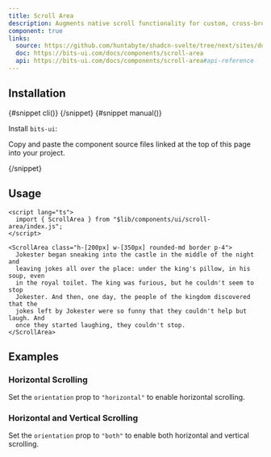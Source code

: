 ```yaml
---
title: Scroll Area
description: Augments native scroll functionality for custom, cross-browser styling.
component: true
links:
  source: https://github.com/huntabyte/shadcn-svelte/tree/next/sites/docs/src/lib/registry/ui/scroll-area
  doc: https://bits-ui.com/docs/components/scroll-area
  api: https://bits-ui.com/docs/components/scroll-area#api-reference
---
```


<script>
	import ComponentPreview from "$lib/components/component-preview.svelte";
	import PMAddComp from "$lib/components/pm-add-comp.svelte";
	import PMInstall from "$lib/components/pm-install.svelte";
	import Steps from "$lib/components/steps.svelte";
	import InstallTabs from "$lib/components/install-tabs.svelte";
	import Step from "$lib/components/step.svelte";
</script>

<ComponentPreview name="scroll-area-demo">

<div></div>

</ComponentPreview>

## Installation

<InstallTabs>
{#snippet cli()}
<PMAddComp name="scroll-area" />
{/snippet}
{#snippet manual()}
<Steps>

<Step>

Install `bits-ui`:

</Step>

<PMInstall command="bits-ui -D" />

<Step>

Copy and paste the component source files linked at the top of this page into your project.

</Step>

</Steps>
{/snippet}
</InstallTabs>

## Usage

```svelte
<script lang="ts">
  import { ScrollArea } from "$lib/components/ui/scroll-area/index.js";
</script>

<ScrollArea class="h-[200px] w-[350px] rounded-md border p-4">
  Jokester began sneaking into the castle in the middle of the night and
  leaving jokes all over the place: under the king's pillow, in his soup, even
  in the royal toilet. The king was furious, but he couldn't seem to stop
  Jokester. And then, one day, the people of the kingdom discovered that the
  jokes left by Jokester were so funny that they couldn't help but laugh. And
  once they started laughing, they couldn't stop.
</ScrollArea>
```

## Examples

### Horizontal Scrolling

Set the `orientation` prop to `"horizontal"` to enable horizontal scrolling.

<ComponentPreview name="scroll-area-horizontal">

<div></div>

</ComponentPreview>

### Horizontal and Vertical Scrolling

Set the `orientation` prop to `"both"` to enable both horizontal and vertical scrolling.

<ComponentPreview name="scroll-area-both">

<div></div>

</ComponentPreview>
